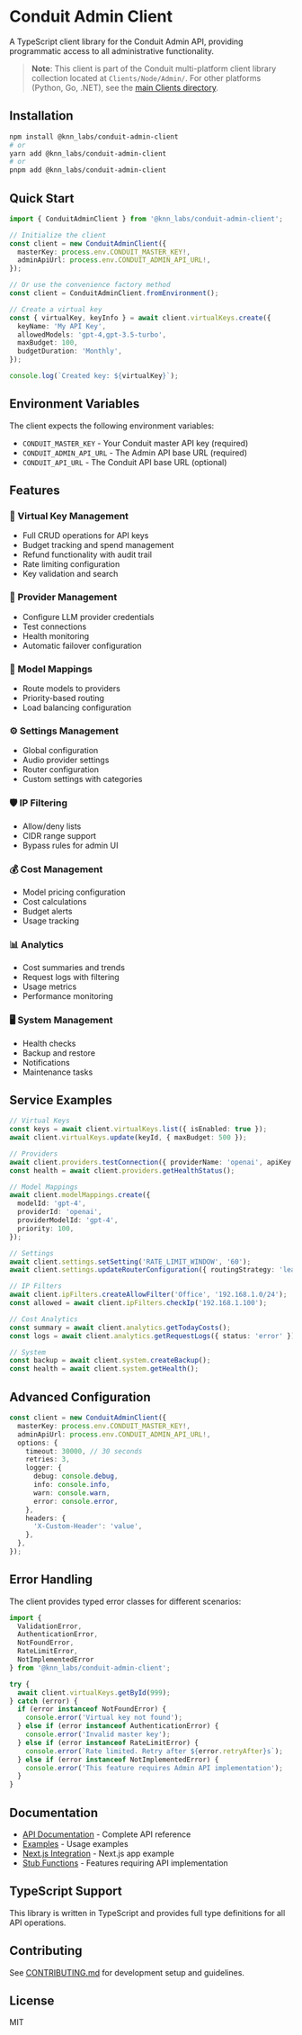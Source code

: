 # Conduit Admin Client

A TypeScript client library for the Conduit Admin API, providing programmatic access to all administrative functionality.

> **Note**: This client is part of the Conduit multi-platform client library collection located at `Clients/Node/Admin/`. For other platforms (Python, Go, .NET), see the [main Clients directory](../../README.md).

## Installation

```bash
npm install @knn_labs/conduit-admin-client
# or
yarn add @knn_labs/conduit-admin-client
# or
pnpm add @knn_labs/conduit-admin-client
```

## Quick Start

```typescript
import { ConduitAdminClient } from '@knn_labs/conduit-admin-client';

// Initialize the client
const client = new ConduitAdminClient({
  masterKey: process.env.CONDUIT_MASTER_KEY!,
  adminApiUrl: process.env.CONDUIT_ADMIN_API_URL!,
});

// Or use the convenience factory method
const client = ConduitAdminClient.fromEnvironment();

// Create a virtual key
const { virtualKey, keyInfo } = await client.virtualKeys.create({
  keyName: 'My API Key',
  allowedModels: 'gpt-4,gpt-3.5-turbo',
  maxBudget: 100,
  budgetDuration: 'Monthly',
});

console.log(`Created key: ${virtualKey}`);
```

## Environment Variables

The client expects the following environment variables:

- `CONDUIT_MASTER_KEY` - Your Conduit master API key (required)
- `CONDUIT_ADMIN_API_URL` - The Admin API base URL (required)
- `CONDUIT_API_URL` - The Conduit API base URL (optional)

## Features

### 🔑 Virtual Key Management
- Full CRUD operations for API keys
- Budget tracking and spend management
- Refund functionality with audit trail
- Rate limiting configuration
- Key validation and search

### 🔌 Provider Management
- Configure LLM provider credentials
- Test connections
- Health monitoring
- Automatic failover configuration

### 🔄 Model Mappings
- Route models to providers
- Priority-based routing
- Load balancing configuration

### ⚙️ Settings Management
- Global configuration
- Audio provider settings
- Router configuration
- Custom settings with categories

### 🛡️ IP Filtering
- Allow/deny lists
- CIDR range support
- Bypass rules for admin UI

### 💰 Cost Management
- Model pricing configuration
- Cost calculations
- Budget alerts
- Usage tracking

### 📊 Analytics
- Cost summaries and trends
- Request logs with filtering
- Usage metrics
- Performance monitoring

### 🖥️ System Management
- Health checks
- Backup and restore
- Notifications
- Maintenance tasks

## Service Examples

```typescript
// Virtual Keys
const keys = await client.virtualKeys.list({ isEnabled: true });
await client.virtualKeys.update(keyId, { maxBudget: 500 });

// Providers
await client.providers.testConnection({ providerName: 'openai', apiKey: 'sk-...' });
const health = await client.providers.getHealthStatus();

// Model Mappings
await client.modelMappings.create({
  modelId: 'gpt-4',
  providerId: 'openai',
  providerModelId: 'gpt-4',
  priority: 100,
});

// Settings
await client.settings.setSetting('RATE_LIMIT_WINDOW', '60');
await client.settings.updateRouterConfiguration({ routingStrategy: 'least-cost' });

// IP Filters
await client.ipFilters.createAllowFilter('Office', '192.168.1.0/24');
const allowed = await client.ipFilters.checkIp('192.168.1.100');

// Cost Analytics
const summary = await client.analytics.getTodayCosts();
const logs = await client.analytics.getRequestLogs({ status: 'error' });

// System
const backup = await client.system.createBackup();
const health = await client.system.getHealth();
```

## Advanced Configuration

```typescript
const client = new ConduitAdminClient({
  masterKey: process.env.CONDUIT_MASTER_KEY!,
  adminApiUrl: process.env.CONDUIT_ADMIN_API_URL!,
  options: {
    timeout: 30000, // 30 seconds
    retries: 3,
    logger: {
      debug: console.debug,
      info: console.info,
      warn: console.warn,
      error: console.error,
    },
    headers: {
      'X-Custom-Header': 'value',
    },
  },
});
```

## Error Handling

The client provides typed error classes for different scenarios:

```typescript
import { 
  ValidationError, 
  AuthenticationError, 
  NotFoundError,
  RateLimitError,
  NotImplementedError 
} from '@knn_labs/conduit-admin-client';

try {
  await client.virtualKeys.getById(999);
} catch (error) {
  if (error instanceof NotFoundError) {
    console.error('Virtual key not found');
  } else if (error instanceof AuthenticationError) {
    console.error('Invalid master key');
  } else if (error instanceof RateLimitError) {
    console.error(`Rate limited. Retry after ${error.retryAfter}s`);
  } else if (error instanceof NotImplementedError) {
    console.error('This feature requires Admin API implementation');
  }
}
```

## Documentation

- [API Documentation](./docs/API.md) - Complete API reference
- [Examples](./examples) - Usage examples
- [Next.js Integration](./examples/next-app) - Next.js app example
- [Stub Functions](./docs/STUBS.md) - Features requiring API implementation

## TypeScript Support

This library is written in TypeScript and provides full type definitions for all API operations.

## Contributing

See [CONTRIBUTING.md](./CONTRIBUTING.md) for development setup and guidelines.

## License

MIT
